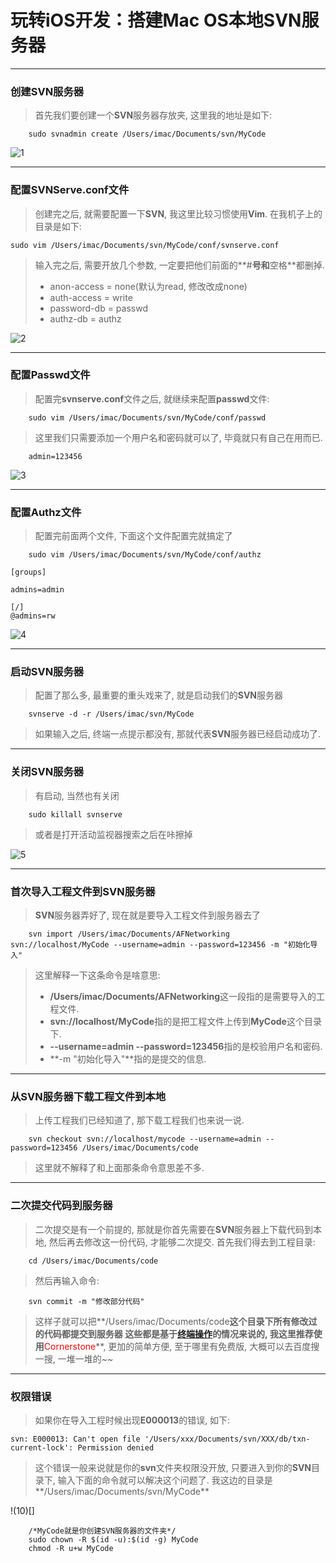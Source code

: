 # 玩转iOS开发：搭建Mac OS本地SVN服务器

---
### 创建SVN服务器
> 首先我们要创建一个**SVN**服务器存放夹, 这里我的地址是如下:

```vim
    sudo svnadmin create /Users/imac/Documents/svn/MyCode
```

![1]()

---
### 配置SVNServe.conf文件
> 创建完之后, 就需要配置一下**SVN**, 我这里比较习惯使用**Vim**.
> 在我机子上的目录是如下: 

```vim
sudo vim /Users/imac/Documents/svn/MyCode/conf/svnserve.conf 
```

> 输入完之后, 需要开放几个参数, 一定要把他们前面的**#**号和**空格**都删掉.
>
> * anon-access = none(默认为read, 修改改成none)
> * auth-access = write
> * password-db = passwd
> * authz-db = authz

![2]()

---
### 配置Passwd文件
> 配置完**svnserve.conf**文件之后, 就继续来配置**passwd**文件:

```vim
    sudo vim /Users/imac/Documents/svn/MyCode/conf/passwd 
```
> 这里我们只需要添加一个用户名和密码就可以了, 毕竟就只有自己在用而已.

```vim
    admin=123456
```

![3]()

---
### 配置Authz文件
> 配置完前面两个文件, 下面这个文件配置完就搞定了

```vim
    sudo vim /Users/imac/Documents/svn/MyCode/conf/authz
```

```vim
[groups]

admins=admin

[/]
@admins=rw
```

![4]()

---
### 启动SVN服务器
> 配置了那么多, 最重要的重头戏来了, 就是启动我们的**SVN**服务器

```vim
    svnserve -d -r /Users/imac/svn/MyCode
```

> 如果输入之后, 终端一点提示都没有, 那就代表**SVN**服务器已经启动成功了.

---
### 关闭SVN服务器
> 有启动, 当然也有关闭

```vim
    sudo killall svnserve
```
> 或者是打开活动监视器搜索之后在咔擦掉

![5]()

---
### 首次导入工程文件到SVN服务器
> **SVN**服务器弄好了, 现在就是要导入工程文件到服务器去了

```vim
    svn import /Users/imac/Documents/AFNetworking svn://localhost/MyCode --username=admin --password=123456 -m "初始化导入"
```

> 这里解释一下这条命令是啥意思:
> * **/Users/imac/Documents/AFNetworking**这一段指的是需要导入的工程文件.
> * **svn://localhost/MyCode**指的是把工程文件上传到**MyCode**这个目录下.
> * **--username=admin --password=123456**指的是校验用户名和密码.
> * **-m "初始化导入"**指的是提交的信息.

---
### 从SVN服务器下载工程文件到本地
> 上传工程我们已经知道了, 那下载工程我们也来说一说.

```vim
    svn checkout svn://localhost/mycode --username=admin --password=123456 /Users/imac/Documents/code
```

> 这里就不解释了和上面那条命令意思差不多.

---
### 二次提交代码到服务器
> 二次提交是有一个前提的, 那就是你首先需要在**SVN**服务器上下载代码到本地, 然后再去修改这一份代码, 才能够二次提交.
> <dr/>
> 首先我们得去到工程目录:

```vim
    cd /Users/imac/Documents/code
```
> 然后再输入命令:

```vim
    svn commit -m "修改部分代码"
```

> 这样子就可以把**/Users/imac/Documents/code**这个目录下所有修改过的代码都提交到服务器
> <dr/>
> 这些都是基于[终端操作](http://blog.csdn.net/langzi7758521/article/details/51646598)的情况来说的, 我这里推荐使用**<font color=red>Cornerstone</font>**, 更加的简单方便, 至于哪里有免费版, 大概可以去百度搜一搜, 一堆一堆的~~

---
### 权限错误
> 如果你在导入工程时候出现**E000013**的错误, 如下:

```vim
svn: E000013: Can't open file '/Users/xxx/Documents/svn/XXX/db/txn-current-lock': Permission denied
```
> 这个错误一般来说就是你的**svn**文件夹权限没开放, 只要进入到你的**SVN**目录下, 输入下面的命令就可以解决这个问题了.
> 我这边的目录是**/Users/imac/Documents/svn/MyCode**

!(10)[]

```vim
    /*MyCode就是你创建SVN服务器的文件夹*/
    sudo chown -R $(id -u):$(id -g) MyCode
    chmod -R u+w MyCode
```
